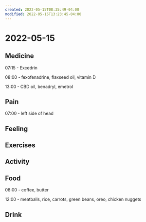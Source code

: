```yaml
---
created: 2022-05-15T08:35:49-04:00
modified: 2022-05-15T13:23:45-04:00
---
```


# 2022-05-15

## Medicine

07:15 - Excedrin

08:00 - fexofenadrine, flaxseed oil, vitamin D

13:00 - CBD oil, benadryl, emetrol

## Pain

07:00 - left side of head


## Feeling


## Exercises


## Activity


## Food

08:00 - coffee, butter

12:00 - meatballs, rice, carrots, green beans, oreo, chicken nuggets


## Drink
